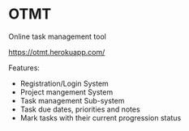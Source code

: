 # OTMT
Online task management tool

https://otmt.herokuapp.com/

Features:
- Registration/Login System
- Project mangement System
- Task management Sub-system
- Task due dates, priorities and notes
- Mark tasks with their current progression status
